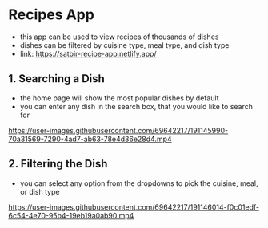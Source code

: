 # Recipes App
- this app can be used to view recipes of thousands of dishes
- dishes can be filtered by cuisine type, meal type, and dish type
- link: https://satbir-recipe-app.netlify.app/

## 1. Searching a Dish
- the home page will show the most popular dishes by default
- you can enter any dish in the search box, that you would like to search for


https://user-images.githubusercontent.com/69642217/191145990-70a31569-7290-4ad7-ab63-78e4d36e28d4.mp4


## 2. Filtering the Dish
- you can select any option from the dropdowns to pick the cuisine, meal, or dish type


https://user-images.githubusercontent.com/69642217/191146014-f0c01edf-6c54-4e70-95b4-19eb19a0ab90.mp4

